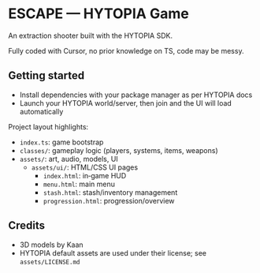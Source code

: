 # ESCAPE — HYTOPIA Game

An extraction shooter built with the HYTOPIA SDK.

Fully coded with Cursor, no prior knowledge on TS, code may be messy.

## Getting started

- Install dependencies with your package manager as per HYTOPIA docs
- Launch your HYTOPIA world/server, then join and the UI will load automatically

Project layout highlights:

- `index.ts`: game bootstrap
- `classes/`: gameplay logic (players, systems, items, weapons)
- `assets/`: art, audio, models, UI
  - `assets/ui/`: HTML/CSS UI pages
    - `index.html`: in‑game HUD
    - `menu.html`: main menu
    - `stash.html`: stash/inventory management
    - `progression.html`: progression/overview


## Credits

- 3D models by Kaan
- HYTOPIA default assets are used under their license; see `assets/LICENSE.md`



